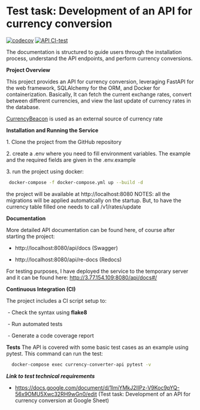 # Test task: Development of an API for currency conversion
[![codecov](https://codecov.io/gh/Shamsullo/currency_converter_api/main/graph/badge.svg)](https://codecov.io/gh/Shamsullo/currency_converter_api)
[![API CI-test](https://github.com/Shamsullo/currency_converter_api/actions/workflows/ci.yml/badge.svg)](https://github.com/Shamsullo/currency_converter_api/actions/workflows/ci.yml)

The documentation is structured to guide users through the installation process, understand the API endpoints, and perform currency conversions.

**Project Overview**

This project provides an API for currency conversion, leveraging FastAPI for the web framework, SQLAlchemy for the ORM, and Docker for containerization. Basically, It can fetch the current exchange rates, convert between different currencies, and view the last update of currency rates in the database.

 <be> [CurrencyBeacon](https://currencybeacon.com/) is used as an external source of currency rate 

**Installation and Running the Service**

1\. Clone the project from the GitHub repository

2\. create a .env where you need to fill environment variables. The example and the required fields are given in the .env.example

3\. run the project using docker: 

 ```bash
  docker-compose -f docker-compose.yml up --build -d
 ```
 the project will be available at http://localhost:8080
 NOTES: all the migrations will be applied automatically on the startup. But, to have the currency table filled one needs to call /v1/rates/update

**Documentation**

More detailed API documentation can be found here, of course after starting the project: 

 - http://localhost:8080/api/docs (Swagger)

 - http://localhost:8080/api/re-docs (Redocs)

For testing purposes, I have deployed the service to the temporary server and it can be found here: http://3.77.154.109:8080/api/docs#/

**Continuous Integration (CI)**

The project includes a CI script setup to:

 - Check the syntax using **flake8**

 - Run automated tests

 - Generate a code coverage report

 **Tests**
The API is covered with some basic test cases as an example using pytest. This command can run the test:
```bash
  docker-compose exec currency-converter-api pytest -v
```

***Link to test technical requirements***
 - https://docs.google.com/document/d/1lmiYMkJ2IIPz-V9Koc9pYQ-56x9OMU5Xwc32RH9wGn0/edit (Test task: Development of an API for currency conversion
 at Google Sheet)
